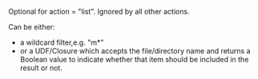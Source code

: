 Optional for action = "list". Ignored by all other actions.

Can be either:

- a wildcard filter,e.g. "m*"
- or a UDF/Closure which accepts the file/directory name and returns a Boolean value to indicate
whether that item should be included in the result or not.
